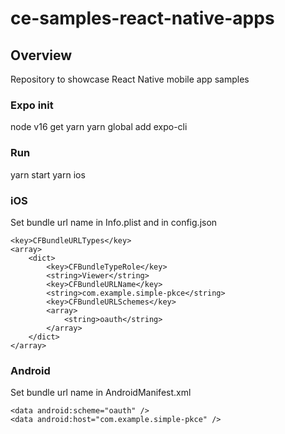 # ce-samples-react-native-apps

## Overview

Repository to showcase React Native mobile app samples

### Expo init

node v16
get yarn
yarn global add expo-cli

### Run

yarn start
yarn ios

### iOS

Set bundle url name in Info.plist and in config.json

```
<key>CFBundleURLTypes</key>
<array>
    <dict>
        <key>CFBundleTypeRole</key>
        <string>Viewer</string>
        <key>CFBundleURLName</key>
        <string>com.example.simple-pkce</string>
        <key>CFBundleURLSchemes</key>
        <array>
            <string>oauth</string>
        </array>
    </dict>
</array>
```

### Android

Set bundle url name in AndroidManifest.xml

```
<data android:scheme="oauth" />
<data android:host="com.example.simple-pkce" />
```
